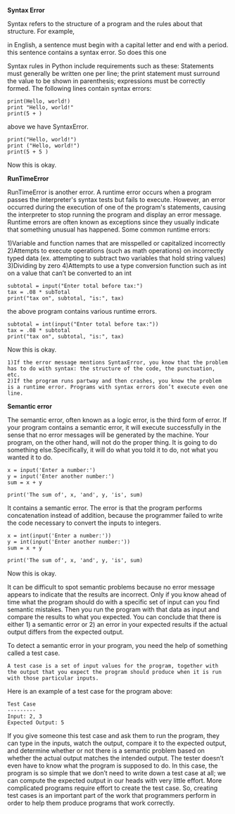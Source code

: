 **Syntax Error**

Syntax refers to the structure of a program and the rules about that structure. For example, 

in English, a sentence must begin with a capital letter and end with a period. this sentence contains a syntax error. So does this one

Syntax rules in Python include requirements such as these:
Statements must generally be written one per line; 
the print statement must surround the value to be shown in parenthesis; 
expressions must be correctly formed.
The following lines contain syntax errors:

```
print(Hello, world!)
print "Hello, world!"
print(5 + )
```
above we have SyntaxError.

```
print("Hello, world!")
print ("Hello, world!")
print(5 + 5 )
```
Now this is okay.

**RunTimeError**

RunTimeError is another error. A runtime error occurs when a program passes the interpreter's syntax tests but fails to execute. However, an error occurred during the execution of one of the program's statements, causing the interpreter to stop running the program and display an error message. Runtime errors are often known as exceptions since they usually indicate that something unusual has happened.
Some common runtime errors:

1)Variable and function names that are misspelled or capitalized incorrectly 
2)Attempts to execute operations (such as math operations) on incorrectly typed data (ex. attempting to subtract two variables that hold string values) 
3)Dividing by zero
4)Attempts to use a type conversion function such as int on a value that can’t be converted to an int

```
subtotal = input("Enter total before tax:")
tax = .08 * subTotal
print("tax on", subtotal, "is:", tax)

```
the above program contains various runtime errors.

```
subtotal = int(input("Enter total before tax:"))
tax = .08 * subtotal
print("tax on", subtotal, "is:", tax)
```
Now this is okay.

```
1)If the error message mentions SyntaxError, you know that the problem has to do with syntax: the structure of the code, the punctuation, etc.
2)If the program runs partway and then crashes, you know the problem is a runtime error. Programs with syntax errors don’t execute even one line.
```

**Semantic error**

The semantic error, often known as a logic error, is the third form of error. If your program contains a semantic error, it will execute successfully in the sense that no error messages will be generated by the machine. Your program, on the other hand, will not do the proper thing. It is going to do something else.Specifically, it will do what you told it to do, not what you wanted it to do.

```
x = input('Enter a number:')
y = input('Enter another number:')
sum = x + y

print('The sum of', x, 'and', y, 'is', sum)

```
 It contains a semantic error. The error is that the program performs concatenation instead of addition, because the programmer failed to write the code necessary to convert the inputs to integers.

 ```
x = int(input('Enter a number:'))
y = int(input('Enter another number:'))
sum = x + y

print('The sum of', x, 'and', y, 'is', sum)
```
Now this is okay.

It can be difficult to spot semantic problems because no error message appears to indicate that the results are incorrect. Only if you know ahead of time what the program should do with a specific set of input can you find semantic mistakes. Then you run the program with that data as input and compare the results to what you expected. You can conclude that there is either 1) a semantic error or 2) an error in your expected results if the actual output differs from the expected output.

To detect a semantic error in your program, you need the help of something called a test case.
```
A test case is a set of input values for the program, together with the output that you expect the program should produce when it is run with those particular inputs.
```
Here is an example of a test case for the program above:

```
Test Case
---------
Input: 2, 3
Expected Output: 5
```
If you give someone this test case and ask them to run the program, they can type in the inputs, watch the output, compare it to the expected output, and determine whether or not there is a semantic problem based on whether the actual output matches the intended output.
The tester doesn’t even have to know what the program is supposed to do.
In this case, the program is so simple that we don’t need to write down a test case at all; we can compute the expected output in our heads with very little effort. More complicated programs require effort to create the test case.
So, creating test cases is an important part of the work that programmers perform in order to help them produce programs that work correctly.




